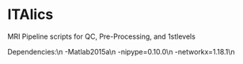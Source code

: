 # ITAlics
MRI Pipeline scripts for QC, Pre-Processing, and 1stlevels

Dependencies:\n
  -Matlab2015a\n
  -nipype=0.10.0\n
  -networkx=1.18.1\n
  
